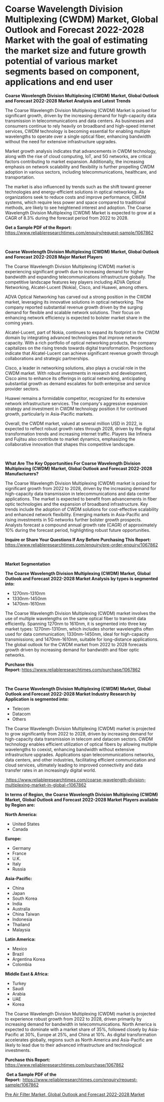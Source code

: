 <p><h1>Coarse Wavelength Division Multiplexing (CWDM) Market, Global Outlook and Forecast 2022-2028 Market with the goal of estimating the market size and future growth potential of various market segments based on component, applications and end user</h1></p><p><strong>Coarse Wavelength Division Multiplexing (CWDM) Market, Global Outlook and Forecast 2022-2028 Market Analysis and Latest Trends</strong></p>
<p><p>The Coarse Wavelength Division Multiplexing (CWDM) Market is poised for significant growth, driven by the increasing demand for high-capacity data transmission in telecommunications and data centers. As businesses and consumers continue to rely heavily on broadband and high-speed internet services, CWDM technology is becoming essential for enabling multiple wavelengths to operate over a single optical fiber, enhancing bandwidth without the need for extensive infrastructure upgrades.</p><p>Market growth analysis indicates that advancements in CWDM technology, along with the rise of cloud computing, IoT, and 5G networks, are critical factors contributing to market expansion. Additionally, the increasing emphasis on network scalability and flexibility is further propelling CWDM adoption in various sectors, including telecommunications, healthcare, and transportation.</p><p>The market is also influenced by trends such as the shift toward greener technologies and energy-efficient solutions in optical networking. As organizations seek to reduce costs and improve performance, CWDM systems, which require less power and space compared to traditional methods, are likely to see heightened interest and adoption. The Coarse Wavelength Division Multiplexing (CWDM) Market is expected to grow at a CAGR of 8.3% during the forecast period from 2022 to 2028.</p></p>
<p><strong>Get a Sample PDF of the Report:&nbsp;</strong> <a href="https://www.reliableresearchtimes.com/enquiry/request-sample/1067862?utm_campaign=3284&utm_medium=2&utm_source=Github&utm_content=ia&utm_term=21032025&utm_id=coarse-wavelength-division-multiplexing-cwdm-market-global-outlook-and-forecast-2022-2028">https://www.reliableresearchtimes.com/enquiry/request-sample/1067862</a></p>
<p>&nbsp;</p>
<p><strong>Coarse Wavelength Division Multiplexing (CWDM) Market, Global Outlook and Forecast 2022-2028 Major Market Players</strong></p>
<p><p>The Coarse Wavelength Division Multiplexing (CWDM) market is experiencing significant growth due to increasing demand for higher bandwidth and expanding telecommunications infrastructure globally. The competitive landscape features key players including ADVA Optical Networking, Alcatel-Lucent (Nokia), Cisco, and Huawei, among others.</p><p>ADVA Optical Networking has carved out a strong position in the CWDM market, leveraging its innovative solutions in optical networking. The company reported substantial revenue growth driven by the surging demand for flexible and scalable network solutions. Their focus on enhancing network efficiency is expected to bolster market share in the coming years.</p><p>Alcatel-Lucent, part of Nokia, continues to expand its footprint in the CWDM domain by integrating advanced technologies that improve network capacity. With a rich portfolio of optical networking products, the company capitalizes on the rising trends towards digital transformation. Projections indicate that Alcatel-Lucent can achieve significant revenue growth through collaborations and strategic partnerships.</p><p>Cisco, a leader in networking solutions, also plays a crucial role in the CWDM market. With robust investments in research and development, Cisco aims to enhance its offerings in optical networking, anticipating substantial growth as demand escalates for both enterprise and service provider sectors.</p><p>Huawei remains a formidable competitor, recognized for its extensive network infrastructure services. The company's aggressive expansion strategy and investment in CWDM technology position it for continued growth, particularly in Asia-Pacific markets.</p><p>Overall, the CWDM market, valued at several million USD in 2022, is expected to reflect robust growth rates through 2028, driven by the digital transformation trends and increasing internet traffic. Players like Infinera and Fujitsu also contribute to market dynamics, emphasizing the collaborative innovation that shapes this competitive landscape.</p></p>
<p>&nbsp;</p>
<p><strong>What Are The Key Opportunities For Coarse Wavelength Division Multiplexing (CWDM) Market, Global Outlook and Forecast 2022-2028 Manufacturers?</strong></p>
<p><p>The Coarse Wavelength Division Multiplexing (CWDM) market is poised for significant growth from 2022 to 2028, driven by the increasing demand for high-capacity data transmission in telecommunications and data center applications. The market is expected to benefit from advancements in fiber optic technologies and the expansion of broadband infrastructure. Key trends include the adoption of CWDM solutions for cost-effective scalability and enhanced network flexibility. Emerging markets in Asia-Pacific and rising investments in 5G networks further bolster growth prospects. Analysts forecast a compound annual growth rate (CAGR) of approximately 10% during the forecast period, highlighting robust future opportunities.</p></p>
<p><strong>Inquire or Share Your Questions If Any Before Purchasing This Report:</strong> <a href="https://www.reliableresearchtimes.com/enquiry/pre-order-enquiry/1067862?utm_campaign=3284&utm_medium=2&utm_source=Github&utm_content=ia&utm_term=21032025&utm_id=coarse-wavelength-division-multiplexing-cwdm-market-global-outlook-and-forecast-2022-2028">https://www.reliableresearchtimes.com/enquiry/pre-order-enquiry/1067862</a></p>
<p>&nbsp;</p>
<p><strong>Market Segmentation</strong></p>
<p><strong>The Coarse Wavelength Division Multiplexing (CWDM) Market, Global Outlook and Forecast 2022-2028 Market Analysis by types is segmented into:</strong></p>
<p><ul><li>1270nm-1310nm</li><li>1330nm-1450nm</li><li>1470nm-1610nm</li></ul></p>
<p><p>The Coarse Wavelength Division Multiplexing (CWDM) market involves the use of multiple wavelengths on the same optical fiber to transmit data efficiently. Spanning 1270nm to 1610nm, it is segmented into three key market types: 1270nm-1310nm, which includes shorter wavelengths often used for data communication; 1330nm-1450nm, ideal for high-capacity transmissions; and 1470nm-1610nm, suitable for long-distance applications. The global outlook for the CWDM market from 2022 to 2028 forecasts growth driven by increasing demand for bandwidth and fiber optic networks.</p></p>
<p><strong>Purchase this Report:&nbsp;</strong><a href="https://www.reliableresearchtimes.com/purchase/1067862?utm_campaign=3284&utm_medium=2&utm_source=Github&utm_content=ia&utm_term=21032025&utm_id=coarse-wavelength-division-multiplexing-cwdm-market-global-outlook-and-forecast-2022-2028">https://www.reliableresearchtimes.com/purchase/1067862</a></p>
<p>&nbsp;</p>
<p><strong>The Coarse Wavelength Division Multiplexing (CWDM) Market, Global Outlook and Forecast 2022-2028 Market Industry Research by Application is segmented into:</strong></p>
<p><ul><li>Telecom</li><li>Datacom</li><li>Others</li></ul></p>
<p><p>The Coarse Wavelength Division Multiplexing (CWDM) market is projected to grow significantly from 2022 to 2028, driven by increasing demand for high-capacity data transmission in telecom and datacom sectors. CWDM technology enables efficient utilization of optical fibers by allowing multiple wavelengths to coexist, enhancing bandwidth without extensive infrastructure upgrades. Applications span telecommunications networks, data centers, and other industries, facilitating efficient communication and cloud services, ultimately leading to improved connectivity and data transfer rates in an increasingly digital world.</p></p>
<p><a href="https://www.reliableresearchtimes.com/coarse-wavelength-division-multiplexing-market-in-global-r1067862?utm_campaign=3284&utm_medium=2&utm_source=Github&utm_content=ia&utm_term=21032025&utm_id=coarse-wavelength-division-multiplexing-cwdm-market-global-outlook-and-forecast-2022-2028">&nbsp;https://www.reliableresearchtimes.com/coarse-wavelength-division-multiplexing-market-in-global-r1067862</a></p>
<p><strong>In terms of Region, the Coarse Wavelength Division Multiplexing (CWDM) Market, Global Outlook and Forecast 2022-2028 Market Players available by Region are:</strong></p>
<p>
    <p> <strong> North America: </strong>
        <ul>
            <li>United States</li>
            <li>Canada</li>
        </ul>
        </p> 
    <p> <strong> Europe: </strong>
        <ul>
            <li>Germany</li>
            <li>France</li>
            <li>U.K.</li>
            <li>Italy</li>
            <li>Russia</li>
        </ul>
        </p> 
    <p> <strong> Asia-Pacific: </strong>
        <ul>
            <li>China</li>
            <li>Japan</li>
            <li>South Korea</li>
            <li>India</li>
            <li>Australia</li>
            <li>China Taiwan</li>
            <li>Indonesia</li>
            <li>Thailand</li>
            <li>Malaysia</li>
        </ul>
        </p> 
    <p> <strong> Latin America: </strong>
        <ul>
            <li>Mexico</li>
            <li>Brazil</li>
            <li>Argentina Korea</li>
            <li>Colombia</li>
        </ul>
        </p> 
    <p> <strong> Middle East & Africa: </strong>
        <ul>
            <li>Turkey</li>
            <li>Saudi</li>
            <li>Arabia</li>
            <li>UAE</li>
            <li>Korea</li>
        </ul>
    </p>
    </p>
<p><p>The Coarse Wavelength Division Multiplexing (CWDM) market is projected to experience robust growth from 2022 to 2028, driven primarily by increasing demand for bandwidth in telecommunications. North America is expected to dominate with a market share of 35%, followed closely by Asia-Pacific at 30%, Europe at 25%, and China at 10%. As digital transformation accelerates globally, regions such as North America and Asia-Pacific are likely to lead due to their advanced infrastructure and technological investments.</p></p>
<p><strong>Purchase this Report: </strong><a href="https://www.reliableresearchtimes.com/purchase/1067862?utm_campaign=3284&utm_medium=2&utm_source=Github&utm_content=ia&utm_term=21032025&utm_id=coarse-wavelength-division-multiplexing-cwdm-market-global-outlook-and-forecast-2022-2028">https://www.reliableresearchtimes.com/purchase/1067862</a></p>
<p>&nbsp;<strong>Get a Sample PDF of the Report:&nbsp;&nbsp;</strong><a href="https://www.reliableresearchtimes.com/enquiry/request-sample/1067862?utm_campaign=3284&utm_medium=2&utm_source=Github&utm_content=ia&utm_term=21032025&utm_id=coarse-wavelength-division-multiplexing-cwdm-market-global-outlook-and-forecast-2022-2028">https://www.reliableresearchtimes.com/enquiry/request-sample/1067862</a></p>
<p><strong></strong></p>
<p><p><a href="https://github.com/azorrotutus/Market-Research-Report-List-1/blob/main/pre-air-filter-market-global-outlook-and-forecast-2022-2028-market.md?utm_campaign=3284&utm_medium=2&utm_source=Github&utm_content=ia&utm_term=21032025&utm_id=coarse-wavelength-division-multiplexing-cwdm-market-global-outlook-and-forecast-2022-2028">Pre Air Filter Market, Global Outlook and Forecast 2022-2028 Market</a></p></p>
